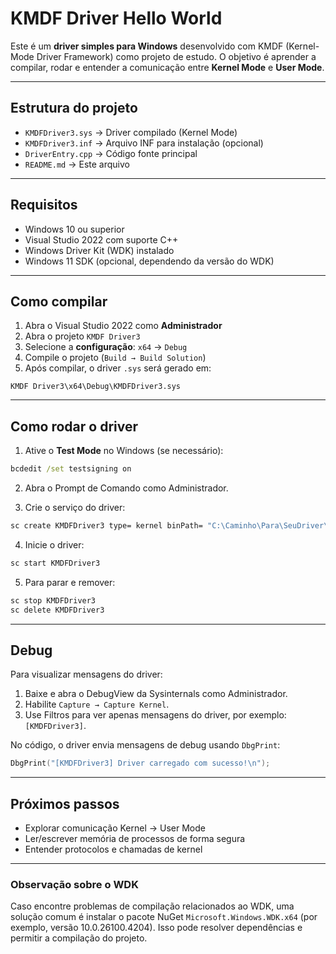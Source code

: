 ﻿# KMDF Driver Hello World

Este é um **driver simples para Windows** desenvolvido com KMDF (Kernel-Mode Driver Framework) como projeto de estudo.
O objetivo é aprender a compilar, rodar e entender a comunicação entre **Kernel Mode** e **User Mode**.

---

## Estrutura do projeto

- `KMDFDriver3.sys` → Driver compilado (Kernel Mode)
- `KMDFDriver3.inf` → Arquivo INF para instalação (opcional)
- `DriverEntry.cpp` → Código fonte principal
- `README.md` → Este arquivo

---

## Requisitos

- Windows 10 ou superior
- Visual Studio 2022 com suporte C++
- Windows Driver Kit (WDK) instalado
- Windows 11 SDK (opcional, dependendo da versão do WDK)

---

## Como compilar

1. Abra o Visual Studio 2022 como **Administrador**
2. Abra o projeto `KMDF Driver3`
3. Selecione a **configuração**: `x64` → `Debug`
4. Compile o projeto (`Build → Build Solution`)
5. Após compilar, o driver `.sys` será gerado em:

```
KMDF Driver3\x64\Debug\KMDFDriver3.sys
```

---

## Como rodar o driver

1. Ative o **Test Mode** no Windows (se necessário):

```cmd
bcdedit /set testsigning on
```

2. Abra o Prompt de Comando como Administrador.

3. Crie o serviço do driver:

```cmd
sc create KMDFDriver3 type= kernel binPath= "C:\Caminho\Para\SeuDriver\KMDFDriver3.sys"
```

4. Inicie o driver:

```cmd
sc start KMDFDriver3
```

5. Para parar e remover:

```cmd
sc stop KMDFDriver3
sc delete KMDFDriver3
```

---

## Debug

Para visualizar mensagens do driver:

1. Baixe e abra o DebugView da Sysinternals como Administrador.
2. Habilite `Capture → Capture Kernel`.
3. Use Filtros para ver apenas mensagens do driver, por exemplo: `[KMDFDriver3]`.

No código, o driver envia mensagens de debug usando `DbgPrint`:

```c
DbgPrint("[KMDFDriver3] Driver carregado com sucesso!\n");
```

---

## Próximos passos

- Explorar comunicação Kernel → User Mode
- Ler/escrever memória de processos de forma segura
- Entender protocolos e chamadas de kernel

---

### Observação sobre o WDK

Caso encontre problemas de compilação relacionados ao WDK, uma solução comum é instalar o pacote NuGet `Microsoft.Windows.WDK.x64` (por exemplo, versão 10.0.26100.4204). Isso pode resolver dependências e permitir a compilação do projeto.

